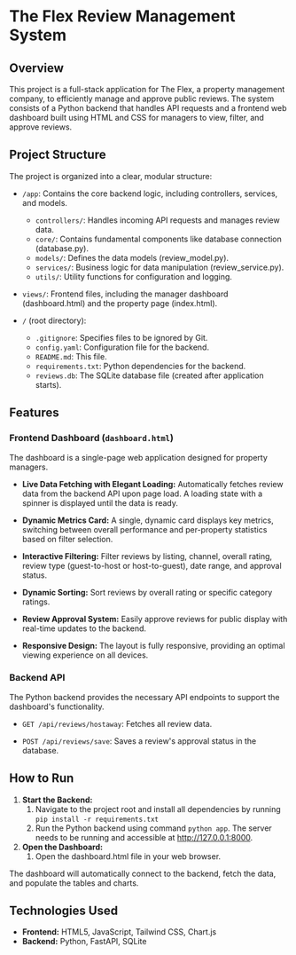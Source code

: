 # The Flex Review Management System

## Overview

This project is a full-stack application for The Flex, a property management company, to efficiently manage and approve public reviews. The system consists of a Python backend that handles API requests and a frontend web dashboard built using HTML and CSS for managers to view, filter, and approve reviews.

## Project Structure

The project is organized into a clear, modular structure:
* `/app`: Contains the core backend logic, including controllers, services, and models.
    * `controllers/`: Handles incoming API requests and manages review data.
    * `core/`: Contains fundamental components like database connection (database.py).
    * `models/`: Defines the data models (review_model.py).
    * `services/`: Business logic for data manipulation (review_service.py).
    * `utils/`: Utility functions for configuration and logging.

* `views/`: Frontend files, including the manager dashboard (dashboard.html) and the property page (index.html).
* `/` (root directory):
    * `.gitignore`: Specifies files to be ignored by Git.
    * `config.yaml`: Configuration file for the backend.
    * `README.md`: This file.
    * `requirements.txt`: Python dependencies for the backend.
    * `reviews.db`: The SQLite database file (created after application starts).

## Features

### Frontend Dashboard (`dashboard.html`)

The dashboard is a single-page web application designed for property managers.

* **Live Data Fetching with Elegant Loading:** Automatically fetches review data from the backend API upon page load. A loading state with a spinner is displayed until the data is ready.

* **Dynamic Metrics Card:** A single, dynamic card displays key metrics, switching between overall performance and per-property statistics based on filter selection.

* **Interactive Filtering:** Filter reviews by listing, channel, overall rating, review type (guest-to-host or host-to-guest), date range, and approval status.

* **Dynamic Sorting:** Sort reviews by overall rating or specific category ratings.

* **Review Approval System:** Easily approve reviews for public display with real-time updates to the backend.

* **Responsive Design:** The layout is fully responsive, providing an optimal viewing experience on all devices.

### Backend API

The Python backend provides the necessary API endpoints to support the dashboard's functionality.

* `GET /api/reviews/hostaway`: Fetches all review data.

* `POST /api/reviews/save`: Saves a review's approval status in the database.

## How to Run
1. **Start the Backend:**
    1. Navigate to the project root and install all dependencies by running `pip install -r requirements.txt`
    2. Run the Python backend using command `python app`. The server needs to be running and accessible at http://127.0.0.1:8000.
2. **Open the Dashboard:**
    1. Open the dashboard.html file in your web browser.
    
The dashboard will automatically connect to the backend, fetch the data, and populate the tables and charts.

## Technologies Used
* **Frontend:** HTML5, JavaScript, Tailwind CSS, Chart.js
* **Backend:** Python, FastAPI, SQLite